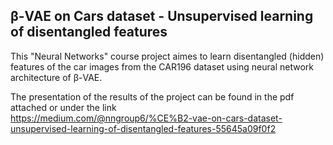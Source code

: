 ## β-VAE on Cars dataset - Unsupervised learning of disentangled features

This "Neural Networks" course project aimes to learn disentangled (hidden) features of the car images from the CAR196 dataset using neural network architecture of β-VAE.

The presentation of the results of the project can be found in the pdf attached or under the link  
https://medium.com/@nngroup6/%CE%B2-vae-on-cars-dataset-unsupervised-learning-of-disentangled-features-55645a09f0f2
